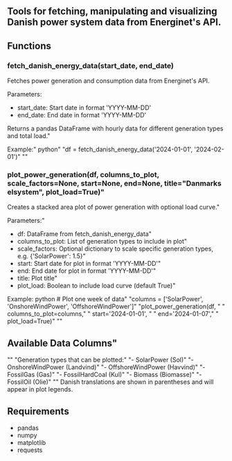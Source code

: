 ## Tools for fetching, manipulating and visualizing Danish power system data from Energinet's API.

## Functions

### fetch_danish_energy_data(start_date, end_date)

Fetches power generation and consumption data from Energinet's API.

Parameters:
- start_date: Start date in format 'YYYY-MM-DD'
- end_date: End date in format 'YYYY-MM-DD'

Returns a pandas DataFrame with hourly data for different generation types and total load."

Example:"
python" "df = fetch_danish_energy_data('2024-01-01', '2024-02-01')" ""

### plot_power_generation(df, columns_to_plot, scale_factors=None, start=None, end=None, title="Danmarks elsystem", plot_load=True)"

Creates a stacked area plot of power generation with optional load curve."

Parameters:"
- df: DataFrame from fetch_danish_energy_data"
- columns_to_plot: List of generation types to include in plot"
- scale_factors: Optional dictionary to scale specific generation types, e.g. {'SolarPower': 1.5}"
- start: Start date for plot in format 'YYYY-MM-DD'"
- end: End date for plot in format 'YYYY-MM-DD'"
- title: Plot title"
- plot_load: Boolean to include load curve (default True)"

Example:
python # Plot one week of data" "columns = ['SolarPower', 'OnshoreWindPower', 'OffshoreWindPower']" "plot_power_generation(df, " "                     columns_to_plot=columns," "                     start='2024-01-01', " "                     end='2024-01-07'," "                     plot_load=True)" ""

## Available Data Columns"
""
"Generation types that can be plotted:"
"- SolarPower (Sol)"
"- OnshoreWindPower (Landvind)"
"- OffshoreWindPower (Havvind)"
"- FossilGas (Gas)"
"- FossilHardCoal (Kul)"
"- Biomass (Biomasse)"
"- FossilOil (Olie)"
""
Danish translations are shown in parentheses and will appear in plot legends.

## Requirements
- pandas
- numpy
- matplotlib
- requests

